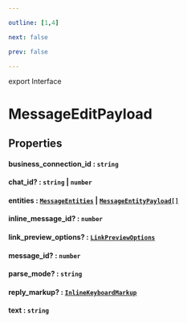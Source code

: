 ```yaml
---

outline: [1,4]

next: false

prev: false

---
```


export Interface
# MessageEditPayload

## Properties

#### business_connection_id : `string`

#### chat_id? : `string` \| `number`

#### entities : [`MessageEntities`](../classes/MessageEntities.md) \| [`MessageEntityPayload[]`](./MessageEntityPayload.md)

#### inline_message_id? : `number`

#### link_preview_options? : [`LinkPreviewOptions`](./LinkPreviewOptions.md)

#### message_id? : `number`

#### parse_mode? : `string`

#### reply_markup? : [`InlineKeyboardMarkup`](../classes/InlineKeyboardMarkup.md)

#### text : `string`
